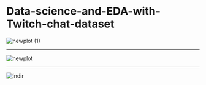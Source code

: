 # Data-science-and-EDA-with-Twitch-chat-dataset
![newplot (1)](https://user-images.githubusercontent.com/97463861/210646085-9d7aab8f-a4e6-4452-9e60-9dcb1c72c942.png)

<hr>

![newplot](https://user-images.githubusercontent.com/97463861/210646090-ecea1b54-d0f5-4209-b1db-501c2276e8bf.png)

<hr>

![indir](https://user-images.githubusercontent.com/97463861/210646091-e45b4f28-0531-4d60-9b46-1ced4cac67e4.png)
